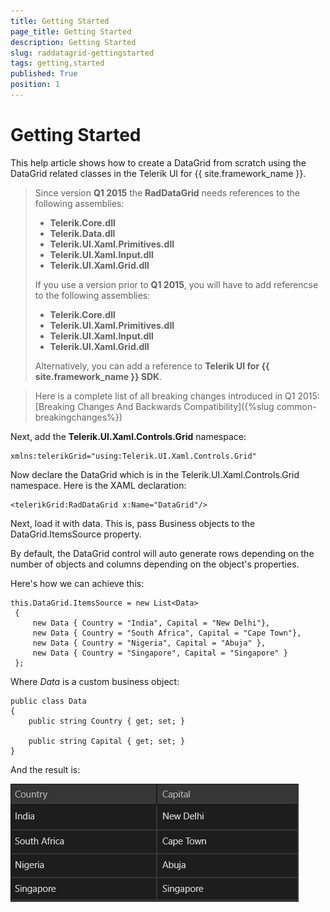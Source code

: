 ```yaml
---
title: Getting Started
page_title: Getting Started
description: Getting Started
slug: raddatagrid-gettingstarted
tags: getting,started
published: True
position: 1
---
```


# Getting Started

This help article shows how to create a DataGrid from scratch using the DataGrid related classes in the Telerik UI for {{ site.framework_name }}.


>Since version **Q1 2015** the **RadDataGrid** needs references to the following assemblies:
>
>* **Telerik.Core.dll**
>* **Telerik.Data.dll**
>* **Telerik.UI.Xaml.Primitives.dll**
>* **Telerik.UI.Xaml.Input.dll**
>* **Telerik.UI.Xaml.Grid.dll**
>
>If you use a version prior to **Q1 2015**, you will have to add referencse to the following assemblies:
>
> * **Telerik.Core.dll**
> * **Telerik.UI.Xaml.Primitives.dll**
> * **Telerik.UI.Xaml.Input.dll**
> * **Telerik.UI.Xaml.Grid.dll**
>
>Alternatively, you can add a reference to **Telerik UI for {{ site.framework_name }} SDK**.

>Here is a complete list of all breaking changes introduced in Q1 2015: [Breaking Changes And Backwards Compatibility]({%slug common-breakingchanges%})

Next, add the **Telerik.UI.Xaml.Controls.Grid** namespace:
	
	xmlns:telerikGrid="using:Telerik.UI.Xaml.Controls.Grid"

Now declare the DataGrid which is in the Telerik.UI.Xaml.Controls.Grid namespace. Here is the XAML declaration:

	<telerikGrid:RadDataGrid x:Name="DataGrid"/>

Next, load it with data. This is, pass Business objects to the DataGrid.ItemsSource property.

By default, the DataGrid control will auto generate rows depending on the number of objects and columns depending on the object's properties.

Here's how we can achieve this:

	this.DataGrid.ItemsSource = new List<Data>
	 {
		 new Data { Country = "India", Capital = "New Delhi"},
		 new Data { Country = "South Africa", Capital = "Cape Town"},
		 new Data { Country = "Nigeria", Capital = "Abuja" },
		 new Data { Country = "Singapore", Capital = "Singapore" } 
	 };

Where *Data* is a custom business object:

	public class Data
	{
		public string Country { get; set; }

		public string Capital { get; set; }
	}

And the result is:

![Data Grid-Getting Started](images/DataGrid-GettingStarted.png)
